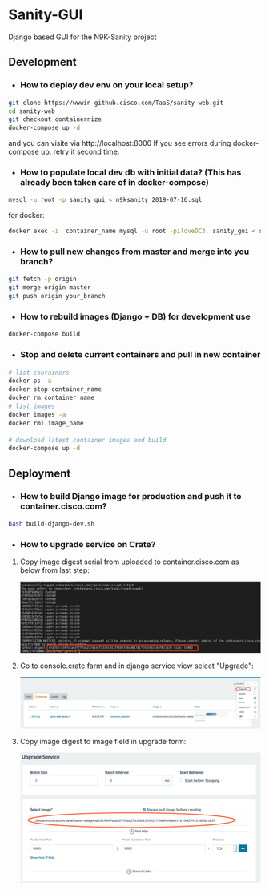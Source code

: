 # Sanity-GUI

Django based GUI for the  N9K-Sanity project


## Development

* ### How to deploy dev env on your local setup?

```bash
git clone https://wwwin-github.cisco.com/TaaS/sanity-web.git
cd sanity-web
git checkout containernize
docker-compose up -d
```
and you can visite via http://localhost:8000
If you see errors during docker-compose up, retry it second time.

* ### How to populate local dev db with initial data? (This has already been taken care of in docker-compose)

```bash
mysql -u root -p sanity_gui < n9ksanity_2019-07-16.sql
``` 

for docker:
```bash
docker exec -i  container_name mysql -u root -piloveDC3. sanity_gui < sanity_gui_dev_dump.sql
```

* ### How to pull new changes from master and merge into you branch?
```bash
git fetch -p origin
git merge origin master
git push origin your_branch
```

* ### How to rebuild images (Django + DB) for development use
```bash
docker-compose build
```


* ### Stop and delete current containers and pull in new container
```bash
# list containers
docker ps -a
docker stop container_name
docker rm container_name
# list images
docker images -a
docker rmi image_name

# download latest container images and build
docker-compose up -d
```


## Deployment


* ### How to build Django image for production and push it to container.cisco.com?
```bash
bash build-django-dev.sh
```

* ### How to upgrade service on Crate?

1. Copy image digest serial from uploaded to container.cisco.com as below from last step:

   ![Alt](README_FILES/image_digest.png "Image Digest")

2. Go to console.crate.farm and in django service view select "Upgrade":

    ![Alt](README_FILES/upgrade.png "Upgrade")

3. Copy image digest to image field in upgrade form:

    ![Alt](README_FILES/upgrade_image.png "Upgrade Image")